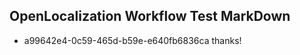 ## OpenLocalization Workflow Test MarkDown
* a99642e4-0c59-465d-b59e-e640fb6836ca thanks!

<!--HONumber=Jul16_HO2-->


